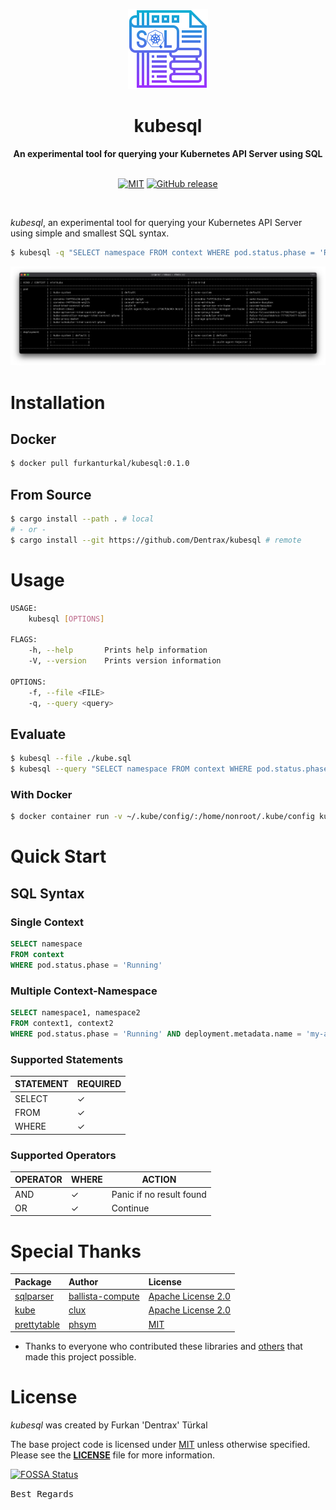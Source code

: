 <p align="center"><a href="https://github.com/Dentrax/kubesql" target="_blank"><img height="128" src="https://raw.githubusercontent.com/Dentrax/kubesql/main/.res/logo.png"></a></p>

<h1 align="center">kubesql</h1>

<div align="center">
 <strong>
   An experimental tool for querying your Kubernetes API Server using SQL
 </strong>
</div>

<br />

<p align="center">
  <a href="https://opensource.org/licenses/MIT"><img src="https://img.shields.io/badge/License-MIT-blue.svg?style=flat-square" alt="MIT"></a>
  <a href="https://github.com/Dentrax/kubesql/releases/latest"><img src="https://img.shields.io/github/release/Dentrax/kubesql.svg?style=flat-square" alt="GitHub release"></a>
</p>

<br />

*kubesql*, an experimental tool for querying your Kubernetes API Server using simple and smallest SQL syntax.

```bash
$ kubesql -q "SELECT namespace FROM context WHERE pod.status.phase = 'Running'"
```
![Screenshot](.res/screenshot.png)

# Installation

## Docker
```bash
$ docker pull furkanturkal/kubesql:0.1.0
```

## From Source
```bash
$ cargo install --path . # local
# - or -
$ cargo install --git https://github.com/Dentrax/kubesql # remote
```

# Usage
```bash
USAGE:
    kubesql [OPTIONS]

FLAGS:
    -h, --help       Prints help information
    -V, --version    Prints version information

OPTIONS:
    -f, --file <FILE>      
    -q, --query <query>
```

## Evaluate
```bash
$ kubesql --file ./kube.sql
$ kubesql --query "SELECT namespace FROM context WHERE pod.status.phase = 'Running'"
```

### With Docker
```bash
$ docker container run -v ~/.kube/config/:/home/nonroot/.kube/config kubesql:0.1.0 --query "SELECT namespace FROM context WHERE pod.status.phase = 'Running'"
```

# Quick Start

## SQL Syntax

### Single Context
```sql
SELECT namespace
FROM context
WHERE pod.status.phase = 'Running'
```

### Multiple Context-Namespace
```sql
SELECT namespace1, namespace2
FROM context1, context2
WHERE pod.status.phase = 'Running' AND deployment.metadata.name = 'my-awesome-deployment'
```

### Supported Statements
| STATEMENT | REQUIRED |
|-----------|----------|
| SELECT    | ✓        |
| FROM      | ✓        |
| WHERE     | ✓        |

### Supported Operators
| OPERATOR | WHERE | ACTION                   |
|----------|-------| ------------------------ |
| AND      | ✓     | Panic if no result found |
| OR       | ✓     | Continue                 |

# Special Thanks

| Package                                                       | Author                                                  | License                                                                                      |
| :------------------------------------------------------------ | :------------------------------------------------------ | :------------------------------------------------------------------------------------------- |
| [sqlparser](https://github.com/ballista-compute/sqlparser-rs) | [ballista-compute](https://github.com/ballista-compute) | [Apache License 2.0](https://github.com/ballista-compute/sqlparser-rs/blob/main/LICENSE.TXT) |
| [kube](https://github.com/clux/kube-rs)                       | [clux](https://github.com/clux)                         | [Apache License 2.0](https://github.com/clux/kube-rs/blob/master/LICENSE)                    |
| [prettytable](https://github.com/phsym/prettytable-rs)        | [phsym](https://github.com/phsym)                       | [MIT](https://github.com/phsym/prettytable-rs/blob/master/LICENSE.txt)                       |

- Thanks to everyone who contributed these libraries and [others](https://github.com/Dentrax/kubesql/blob/master/Cargo.toml) that made this project possible.

# License

*kubesql* was created by Furkan 'Dentrax' Türkal

The base project code is licensed under [MIT](https://opensource.org/licenses/MIT) unless otherwise specified. Please see the **[LICENSE](https://github.com/Dentrax/kubesql/blob/master/LICENSE)** file for more information.

[![FOSSA Status](https://app.fossa.com/api/projects/git%2Bgithub.com%2FDentrax%2Fkubesql.svg?type=large)](https://app.fossa.com/projects/git%2Bgithub.com%2FDentrax%2Fkubesql?ref=badge_large)

<kbd>Best Regards</kbd>
